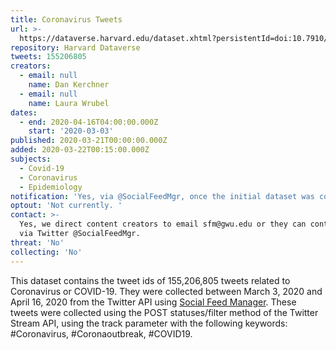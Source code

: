 ```yaml
---
title: Coronavirus Tweets
url: >-
  https://dataverse.harvard.edu/dataset.xhtml?persistentId=doi:10.7910/DVN/LW0BTB
repository: Harvard Dataverse
tweets: 155206805
creators:
  - email: null
    name: Dan Kerchner
  - email: null
    name: Laura Wrubel
dates:
  - end: 2020-04-16T04:00:00.000Z
    start: '2020-03-03'
published: 2020-03-21T00:00:00.000Z
added: 2020-03-22T00:15:00.000Z
subjects:
  - Covid-19
  - Coronavirus
  - Epidemiology
notification: 'Yes, via @SocialFeedMgr, once the initial dataset was collected. '
optout: 'Not currently. '
contact: >-
  Yes, we direct content creators to email sfm@gwu.edu or they can contact us
  via Twitter @SocialFeedMgr.
threat: 'No'
collecting: 'No'
---
```

This dataset contains the tweet ids of 155,206,805 tweets related to Coronavirus or COVID-19. They were collected between March 3, 2020 and April 16, 2020 from the Twitter API using [Social Feed Manager](https://go.gwu.edu/sfm). These tweets were collected using the POST statuses/filter method of the Twitter Stream API, using the track parameter with  the following keywords: #Coronavirus, #Coronaoutbreak, #COVID19.